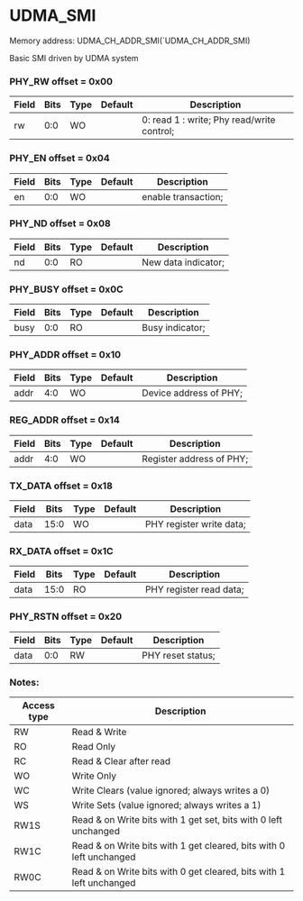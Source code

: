 # UDMA_SMI

Memory address: UDMA_CH_ADDR_SMI(`UDMA_CH_ADDR_SMI)

Basic SMI driven by UDMA system

### PHY_RW offset = 0x00

| Field      |  Bits |  Type |    Default | Description     |
| --------------------- |   --- |   --- |        --- | ------------------------- |
| rw         |   0:0 |    WO |            |  0: read 1 : write; Phy read/write control; |

### PHY_EN offset = 0x04

| Field      |  Bits |  Type |    Default | Description     |
| --------------------- |   --- |   --- |        --- | ------------------------- |
| en         |   0:0 |    WO |            | enable transaction; |

### PHY_ND offset = 0x08

| Field      |  Bits |  Type |    Default | Description     |
| --------------------- |   --- |   --- |        --- | ------------------------- |
| nd         |   0:0 |    RO |            | New data indicator; |

### PHY_BUSY offset = 0x0C

| Field      |  Bits |  Type |    Default | Description     |
| --------------------- |   --- |   --- |        --- | ------------------------- |
| busy       |   0:0 |    RO |            | Busy indicator; |

### PHY_ADDR offset = 0x10

| Field      |  Bits |  Type |    Default | Description     |
| --------------------- |   --- |   --- |        --- | ------------------------- |
| addr       |   4:0 |    WO |            | Device address of PHY; |

### REG_ADDR offset = 0x14

| Field      |  Bits |  Type |    Default | Description     |
| --------------------- |   --- |   --- |        --- | ------------------------- |
| addr       |   4:0 |    WO |            | Register address of PHY; |

### TX_DATA offset = 0x18

| Field      |  Bits |  Type |    Default | Description     |
| --------------------- |   --- |   --- |        --- | ------------------------- |
| data       |  15:0 |    WO |            | PHY register write data; |

### RX_DATA offset = 0x1C

| Field      |  Bits |  Type |    Default | Description     |
| --------------------- |   --- |   --- |        --- | ------------------------- |
| data       |  15:0 |    RO |            | PHY register read data; |

### PHY_RSTN offset = 0x20

| Field      |  Bits |  Type |    Default | Description     |
| --------------------- |   --- |   --- |        --- | ------------------------- |
| data       |   0:0 |    RW |            | PHY reset status; |

### Notes:

| Access type | Description |
| ----------- | ----------- |
| RW          | Read & Write |
| RO          | Read Only    |
| RC          | Read & Clear after read |
| WO          | Write Only |
| WC          | Write Clears (value ignored; always writes a 0) |
| WS          | Write Sets (value ignored; always writes a 1) |
| RW1S        | Read & on Write bits with 1 get set, bits with 0 left unchanged |
| RW1C        | Read & on Write bits with 1 get cleared, bits with 0 left unchanged |
| RW0C        | Read & on Write bits with 0 get cleared, bits with 1 left unchanged |
